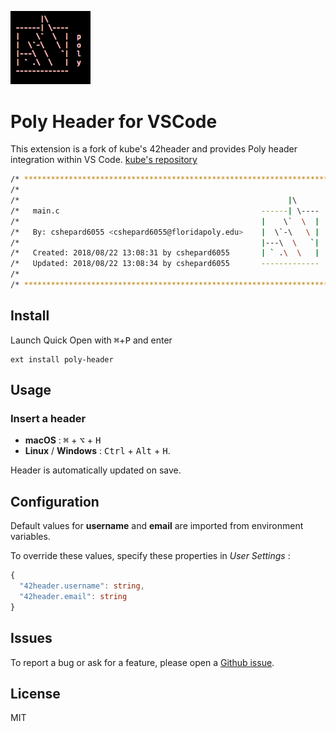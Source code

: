 <img
  src="https://raw.githubusercontent.com/Caleb-Shepard/vscode-poly-header/master/poly.png" 
  width=128>

# Poly Header for VSCode

This extension is a fork of kube's 42header and provides Poly header integration within VS Code.
[kube's repository](https://github.com/kube-Shepard/vscode-poly-header/master)

```bash
/* ************************************************************************** */
/*                                                                            */
/*                                                            |\              */
/*   main.c                                             ------| \----         */
/*                                                      |    \`  \  |  p      */
/*   By: cshepard6055 <cshepard6055@floridapoly.edu>    |  \`-\   \ |  o      */
/*                                                      |---\  \   `|  l      */
/*   Created: 2018/08/22 13:08:31 by cshepard6055       | ` .\  \   |  y      */
/*   Updated: 2018/08/22 13:08:34 by cshepard6055       -------------         */
/*                                                                            */
/* ************************************************************************** */
```

## Install

Launch Quick Open with <kbd>⌘</kbd>+<kbd>P</kbd> and enter
```
ext install poly-header
```

## Usage

### Insert a header
 - **macOS** : <kbd>⌘</kbd> + <kbd>⌥</kbd> + <kbd>H</kbd>
 - **Linux** / **Windows** : <kbd>Ctrl</kbd> + <kbd>Alt</kbd> + <kbd>H</kbd>.

Header is automatically updated on save.


## Configuration

Default values for **username** and **email** are imported from environment variables.

To override these values, specify these properties in *User Settings* :

```ts
{
  "42header.username": string,
  "42header.email": string
}
```


## Issues

To report a bug or ask for a feature, please open a [Github issue](https://github.com/Caleb-Shepard/vscode-poly-header/issues).


## License

MIT

